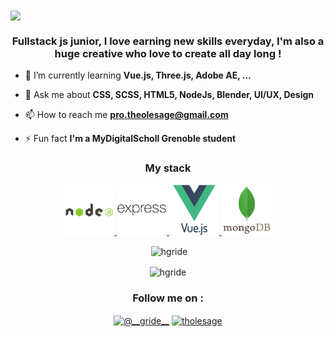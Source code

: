 <img align="center" src="https://mir-s3-cdn-cf.behance.net/project_modules/1400_opt_1/c5fe5b152781991.6323be24cf779.png">

<h3 align="center">Fullstack js junior, I love earning new skills everyday, I'm also a huge creative who love to create all day long !</h3>

- 🌱 I’m currently learning **Vue.js, Three.js, Adobe AE, ...**

- 💬 Ask me about **CSS, SCSS, HTML5, NodeJs, Blender, UI/UX, Design**

- 📫 How to reach me **pro.theolesage@gmail.com**

- ⚡ Fun fact **I'm a MyDigitalScholl Grenoble student**

<h3 align="center">My stack</h3> 
<p align="center"> 
<a href="https://nodejs.org" target="_blank" rel="noreferrer"> <img src="https://raw.githubusercontent.com/devicons/devicon/master/icons/nodejs/nodejs-original-wordmark.svg" alt="nodejs" width="80" height="80"/> </a>
<a href="https://expressjs.com" target="_blank" rel="noreferrer"> <img src="https://raw.githubusercontent.com/devicons/devicon/master/icons/express/express-original-wordmark.svg" alt="express" width="80" height="80"/> </a> 
 <a href="https://vuejs.org/" target="_blank" rel="noreferrer"> <img src="https://raw.githubusercontent.com/devicons/devicon/master/icons/vuejs/vuejs-original-wordmark.svg" alt="vuejs" width="80" height="80"/> </a> 
<a href="https://www.mongodb.com/" target="_blank" rel="noreferrer"> <img src="https://raw.githubusercontent.com/devicons/devicon/master/icons/mongodb/mongodb-original-wordmark.svg" alt="mongodb" width="80" height="80"/> </a> 
</p>

<p align="center" >&nbsp;<img align="center" src="https://github-readme-stats.vercel.app/api?username=hgride&show_icons=true&title_color=d99536&text_color=1d1c21&bg_color=f8f6fc&locale=en" alt="hgride" /></p>

<p align="center"><img align="center" src="https://github-readme-stats.vercel.app/api/top-langs?username=hgride&show_icons=true&title_color=d9952c&text_color=1d1c21&bg_color=f8f6fc&locale=en&layout=compact" alt="hgride" /></p>
<h3 align="center">Follow me on :</h3>
<p align="center">
<a href="https://instagram.com/@__gride__" target="blank"><img align="center" src="https://raw.githubusercontent.com/rahuldkjain/github-profile-readme-generator/master/src/images/icons/Social/instagram.svg" alt="@__gride__" height="30" width="40" /></a>
<a href="https://www.behance.net/tholesage" target="blank"><img align="center" src="https://raw.githubusercontent.com/rahuldkjain/github-profile-readme-generator/master/src/images/icons/Social/behance.svg" alt="tholesage" height="30" width="40" /></a>
</p>
